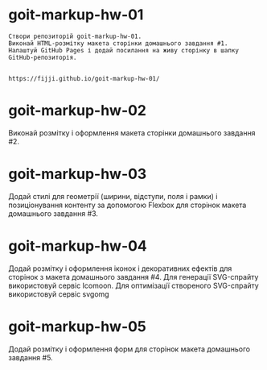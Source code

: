 # goit-markup-hw-01
    Створи репозиторій goit-markup-hw-01.
    Виконай HTML-розмітку макета сторінки домашнього завдання #1.
    Налаштуй GitHub Pages і додай посилання на живу сторінку в шапку GitHub-репозиторія.


    https://fijji.github.io/goit-markup-hw-01/

# goit-markup-hw-02

Виконай розмітку і оформлення макета сторінки домашнього завдання #2.

# goit-markup-hw-03

Додай стилі для геометрії (ширини, відступи, поля і рамки) і позиціонування контенту за допомогою Flexbox для сторінок макета домашнього завдання #3.

# goit-markup-hw-04

Додай розмітку і оформлення іконок і декоративних ефектів для сторінок з макета домашнього завдання #4.
Для генерації SVG-спрайту використовуй сервіс Icomoon.
Для оптимізації створеного SVG-спрайту використовуй сервіс svgomg

# goit-markup-hw-05

Додай розмітку і оформлення форм для сторінок макета домашнього завдання #5.